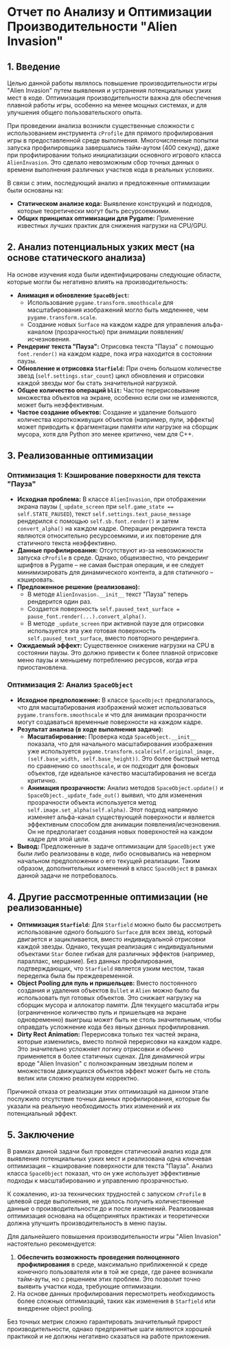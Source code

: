 # Отчет по Анализу и Оптимизации Производительности "Alien Invasion"

## 1. Введение

Целью данной работы являлось повышение производительности игры "Alien Invasion" путем выявления и устранения потенциальных узких мест в коде. Оптимизация производительности важна для обеспечения плавной работы игры, особенно на менее мощных системах, и для улучшения общего пользовательского опыта.

При проведении анализа возникли существенные сложности с использованием инструмента `cProfile` для прямого профилирования игры в предоставленной среде выполнения. Многочисленные попытки запуска профилировщика завершались тайм-аутом (400 секунд), даже при профилировании только инициализации основного игрового класса `AlienInvasion`. Это сделало невозможным сбор точных данных о времени выполнения различных участков кода в реальных условиях.

В связи с этим, последующий анализ и предложенные оптимизации были основаны на:
*   **Статическом анализе кода:** Выявление конструкций и подходов, которые теоретически могут быть ресурсоемкими.
*   **Общих принципах оптимизации для Pygame:** Применение известных лучших практик для снижения нагрузки на CPU/GPU.

## 2. Анализ потенциальных узких мест (на основе статического анализа)

На основе изучения кода были идентифицированы следующие области, которые могли бы негативно влиять на производительность:

*   **Анимация и обновление `SpaceObject`:**
    *   Использование `pygame.transform.smoothscale` для масштабирования изображений могло быть медленнее, чем `pygame.transform.scale`.
    *   Создание новых `Surface` на каждом кадре для управления альфа-каналом (прозрачностью) при анимации появления/исчезновения.
*   **Рендеринг текста "Пауза":** Отрисовка текста "Пауза" с помощью `font.render()` на каждом кадре, пока игра находится в состоянии паузы.
*   **Обновление и отрисовка `Starfield`:** При очень большом количестве звезд (`self.settings.star_count`) цикл обновления и отрисовки каждой звезды мог бы стать значительной нагрузкой.
*   **Общее количество операций `blit`:** Частое перерисовывание множества объектов на экране, особенно если они не изменяются, может быть неэффективным.
*   **Частое создание объектов:** Создание и удаление большого количества короткоживущих объектов (например, пули, эффекты) может приводить к фрагментации памяти или нагрузке на сборщик мусора, хотя для Python это менее критично, чем для C++.

## 3. Реализованные оптимизации

### Оптимизация 1: Кэширование поверхности для текста "Пауза"

*   **Исходная проблема:** В классе `AlienInvasion`, при отображении экрана паузы (`_update_screen` при `self.game_state == self.STATE_PAUSED`), текст `self.settings.text_pause_message` рендерился с помощью `self.sb.font.render()` и затем `convert_alpha()` на каждом кадре. Операции рендеринга текста являются относительно ресурсоемкими, и их повторение для статичного текста неэффективно.
*   **Данные профилирования:** Отсутствуют из-за невозможности запуска `cProfile` в среде. Однако, общеизвестно, что рендеринг шрифтов в Pygame – не самая быстрая операция, и ее следует минимизировать для динамического контента, а для статичного – кэшировать.
*   **Предложенное решение (реализовано):**
    *   В методе `AlienInvasion.__init__` текст "Пауза" теперь рендерится один раз.
    *   Создается поверхность `self.paused_text_surface = pause_font.render(...).convert_alpha()`.
    *   В методе `_update_screen` при активной паузе для отрисовки используется эта уже готовая поверхность `self.paused_text_surface`, вместо повторного рендеринга.
*   **Ожидаемый эффект:** Существенное снижение нагрузки на CPU в состоянии паузы. Это должно привести к более плавной отрисовке меню паузы и меньшему потреблению ресурсов, когда игра приостановлена.

### Оптимизация 2: Анализ `SpaceObject`

*   **Исходное предположение:** В классе `SpaceObject` предполагалось, что для масштабирования изображений может использоваться `pygame.transform.smoothscale` и что для анимации прозрачности могут создаваться временные поверхности на каждом кадре.
*   **Результат анализа (в ходе выполнения задачи):**
    *   **Масштабирование:** Проверка кода `SpaceObject.__init__` показала, что для начального масштабирования изображения уже используется `pygame.transform.scale(self.original_image, (self.base_width, self.base_height))`. Это более быстрый метод по сравнению со `smoothscale`, и он подходит для фоновых объектов, где идеальное качество масштабирования не всегда критично.
    *   **Анимация прозрачности:** Анализ методов `SpaceObject.update()` и `SpaceObject._update_fade_out()` выявил, что для изменения прозрачности объекта используется метод `self.image.set_alpha(self.alpha)`. Этот подход напрямую изменяет альфа-канал существующей поверхности и является эффективным способом для анимации появления/исчезновения. Он не предполагает создания новых поверхностей на каждом кадре для этой цели.
*   **Вывод:** Предложенные в задаче оптимизации для `SpaceObject` уже были либо реализованы в коде, либо основывались на неверном начальном предположении о его текущей реализации. Таким образом, дополнительных изменений в класс `SpaceObject` в рамках данной задачи не потребовалось.

## 4. Другие рассмотренные оптимизации (не реализованные)

*   **Оптимизация `Starfield`:** Для `Starfield` можно было бы рассмотреть использование одного большого `Surface` для всех звезд, который двигается и зацикливается, вместо индивидуальной отрисовки каждой звезды. Однако, текущая реализация с индивидуальными объектами `Star` более гибкая для различных эффектов (например, параллакс, мерцание). Без данных профилирования, подтверждающих, что `Starfield` является узким местом, такая переделка была бы преждевременной.
*   **Object Pooling для пуль и пришельцев:** Вместо постоянного создания и удаления объектов `Bullet` и `Alien` можно было бы использовать пул готовых объектов. Это снижает нагрузку на сборщик мусора и аллокатор памяти. Для текущего масштаба игры (ограниченное количество пуль и пришельцев на экране одновременно) выигрыш может быть не столь значительным, чтобы оправдать усложнение кода без явных данных профилирования.
*   **Dirty Rect Animation:** Перерисовка только тех частей экрана, которые изменились, вместо полной перерисовки на каждом кадре. Это значительно усложняет логику отрисовки и обычно применяется в более статичных сценах. Для динамичной игры вроде "Alien Invasion" с полноэкранным звездным полем и множеством движущихся объектов эффект может быть не столь велик или сложно реализуем корректно.

Причиной отказа от реализации этих оптимизаций на данном этапе послужило отсутствие точных данных профилирования, которые бы указали на реальную необходимость этих изменений и их потенциальный эффект.

## 5. Заключение

В рамках данной задачи был проведен статический анализ кода для выявления потенциальных узких мест и реализована одна ключевая оптимизация – кэширование поверхности для текста "Пауза". Анализ класса `SpaceObject` показал, что он уже использует эффективные подходы к масштабированию и управлению прозрачностью.

К сожалению, из-за технических трудностей с запуском `cProfile` в целевой среде выполнения, не удалось получить количественные данные о производительности до и после изменений. Реализованная оптимизация основана на общепринятых практиках и теоретически должна улучшить производительность в меню паузы.

Для дальнейшего повышения производительности игры "Alien Invasion" настоятельно рекомендуется:
1.  **Обеспечить возможность проведения полноценного профилирования** в среде, максимально приближенной к среде конечного пользователя или в той же среде, где ранее возникали тайм-ауты, но с решением этих проблем. Это позволит точно выявить участки кода, требующие оптимизации.
2.  На основе данных профилирования пересмотреть необходимость более сложных оптимизаций, таких как изменения в `Starfield` или внедрение object pooling.

Без точных метрик сложно гарантировать значительный прирост производительности, однако предпринятые шаги являются хорошей практикой и не должны негативно сказаться на работе приложения.
